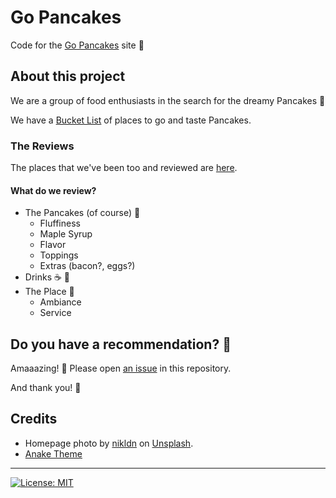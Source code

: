 # Go Pancakes

Code for the [Go Pancakes](https://gopancakes.de/) site 🥞

## About this project

We are a group of food enthusiasts in the search for the dreamy Pancakes 🥞

We have a [Bucket List](https://github.com/users/eliflores/projects/2/views/1) of places to go and taste Pancakes. 

### The Reviews

The places that we've been too and reviewed are [here](https://gopancakes.de/reviews/).

#### What do we review? 

* The Pancakes (of course) 🥞
  * Fluffiness
  * Maple Syrup
  * Flavor
  * Toppings
  * Extras (bacon?, eggs?)
* Drinks ☕️ 🥤
* The Place 🌻
  * Ambiance 
  * Service


## Do you have a recommendation? 🎉

Amaaazing! 🥹
Please open [an issue](https://github.com/eliflores/gopancakes/issues) in this repository.

And thank you! 🥞

## Credits

* Homepage photo by [nikldn](https://unsplash.com/@nikldn) on [Unsplash](https://unsplash.com/s/photos/pancakes).
* [Anake Theme](https://github.com/theNewDynamic/gohugo-theme-ananke/)

---

[![License: MIT](https://img.shields.io/badge/License-MIT-blue.svg)](https://opensource.org/licenses/MIT)
